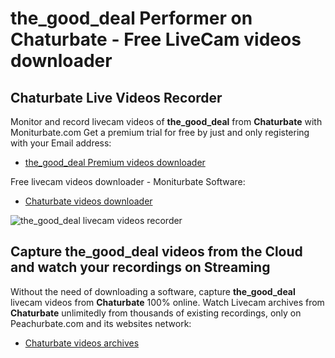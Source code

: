 # the_good_deal Performer on Chaturbate - Free LiveCam videos downloader

## Chaturbate Live Videos Recorder

Monitor and record livecam videos of **the_good_deal** from **Chaturbate** with Moniturbate.com
Get a premium trial for free by just and only registering with your Email address:
* [the_good_deal Premium videos downloader](https://moniturbate.com/request-demo-licence-key.html)

Free livecam videos downloader - Moniturbate Software:
* [Chaturbate videos downloader](https://moniturbate.com/moniturbate-download-software.html)

![the_good_deal livecam videos recorder](https://peachurnet.com/templates/moniturbate-software.png)


## Capture the_good_deal videos from the Cloud and watch your recordings on Streaming

Without the need of downloading a software, capture **the_good_deal** livecam videos from **Chaturbate** 100% online.
Watch Livecam archives from **Chaturbate** unlimitedly from thousands of existing recordings, only on Peachurbate.com and its websites network:
* [Chaturbate videos archives](https://peachurnet.com/)